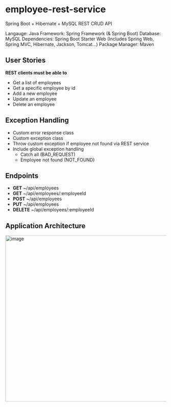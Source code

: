 # employee-rest-service
Spring Boot + Hibernate + MySQL REST CRUD API

Langauge: Java
Framework: Spring Framework (& Spring Boot)
Database: MySQL
Dependencies: Spring Boot Starter Web (Includes Spring Web, Spring MVC, Hibernate, Jackson, Tomcat...)
Package Manager: Maven

## User Stories

**REST clients must be able to**
- Get a list of employees
- Get a specific employee by id
- Add a new employee
- Update an employee
- Delete an employee

## Exception Handling
- Custom error response class
- Custom exception class
- Throw custom exception if employee not found via REST service
- Include global exception handling
  - Catch all (BAD_REQUEST)
  - Employee not found (NOT_FOUND)

## Endpoints
- **GET** ~/api/employees
- **GET** ~/api/employees/:employeeId
- **POST** ~/api/employees
- **PUT** ~/api/employees
- **DELETE** ~/api/employees/:employeeId

## Application Architecture
<img width="521" alt="image" src="https://user-images.githubusercontent.com/111836326/210233511-e3024a97-8120-4838-b372-7863ee64d011.png">
